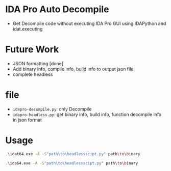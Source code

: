 # IDA Pro Auto Decompile
- Get Decompile code without executing IDA Pro GUI using IDAPython and idat.executing

# Future Work
- JSON formatting [done]
- Add binary info, compile info, build info to output json file 
- complete headless

# file
- `idapro-decompile.py`: only Decompile
- `idapro-headless.py`: get binary info, build info, function decompile info in json format

# Usage
```bash
.\idat64.exe -A -S"path\to\headlessscipt.py" path\to\binary
```
```bash
.\ida64.exe -A -S"path\to\headlessscipt.py" path\to\binary
```
